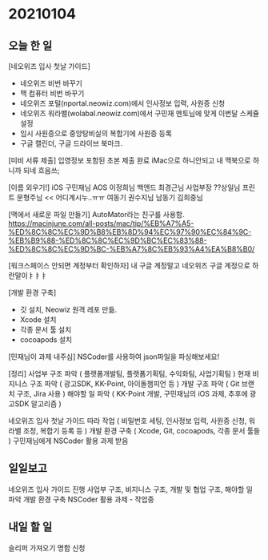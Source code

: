 # 20210104 
## 오늘 한 일
[네오위즈 입사 첫날 가이드]
 - 네오위즈 비번 바꾸기
 - 맥 컴퓨터 비번 바꾸기
 - 네오위즈 포털(nportal.neowiz.com)에서 인사정보 입력, 사원증 신청
 - 네오위즈 워라밸(wolabal.neowiz.com)에서 구민재 멘토님에 맞게 이번달 스케쥴 설정
 - 임시 사원증으로 중앙탕비실의 복합기에 사원증 등록
 - 구글 캘린더, 구글 드라이브 북마크.
 
 
[미비 서류 제출]
입영정보 포함된 초본 제출 완료
iMac으로 하니안되고 내 맥북으로 하니까 되네 흐음쓰;


[이름 외우기!]
iOS 구민재님
AOS 이정희님
백엔드 최경근님
사업부장 ??상일님
프린트 문형주님 << 어디계시누..ㅠㅠ
여동기 권수지님
남동기 김희중님


[맥에서 새로운 파일 만들기]
AutoMator라는 친구를 사용함.
https://macinjune.com/all-posts/mac/tip/%EB%A7%A5-%ED%8C%8C%EC%9D%B8%EB%8D%94%EC%97%90%EC%84%9C-%EB%B9%88-%ED%8C%8C%EC%9D%BC%EC%83%88-%ED%8C%8C%EC%9D%BC-%EB%A7%8C%EB%93%A4%EA%B8%B0/


[워크스페이스 안되면 계정부터 확인하자]
내 구글 계정말고 네오위즈 구글 계정으로 하란말이ㅑㅑㅑ


[개발 환경 구축]
- 깃 설치, Neowiz 원격 레포 만듦.
- Xcode 설치
- 각종 문서 툴 설치
- cocoapods 설치

[민재님이 과제 내주심]
NSCoder를 사용하여 json파일을 파싱해보세요!


[정리]
사업부 구조 파악 ( 플랫폼개발팀, 플랫폼기획팀, 수익화팀, 사업기획팀 )
현재 비지니스 구조 파악 ( 광고SDK, KK-Point, 아이돌챔피언 등 )
개발 구조 파악 ( Git 브랜치 구조, Jira 사용 )
해야할 일 파악 ( KK-Point 개발, 구민재님의 iOS 과제, 추후에 광고SDK 알고리즘 )

네오위즈 입사 첫날 가이드 따라 작업 ( 비밀번호 세팅, 인사정보 입력, 사원증 신청, 워라밸 조정, 복합기 등록 등 )
개발 환경 구축 ( Xcode, Git, cocoapods, 각종 문서 툴들 )
구민재님에게 NSCoder 활용 과제 받음


## 일일보고
네오위즈 입사 가이드 진행
사업부 구조, 비지니스 구조, 개발 및 협업 구조, 해야할 일 파악
개발 환경 구축
NSCoder 활용 과제 - 작업중


## 내일 할 일
슬리퍼 가져오기
명함 신청



